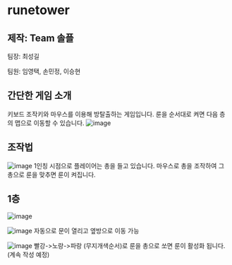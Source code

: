 # runetower

## 제작: Team 솔플

팀장: 최성길

팀원: 임영택, 손민정, 이승현


## 간단한 게임 소개

키보드 조작키와 마우스를 이용해 방탈출하는 게임입니다.
룬을 순서대로 켜면 다음 층의 맵으로 이동할 수 있습니다.
![image](https://user-images.githubusercontent.com/80087763/151272808-cc085a62-d1bf-490d-8179-62a1646a71dd.png)

## 조작법
![image](https://user-images.githubusercontent.com/80087763/151272901-787d9a9e-9c55-4d51-9e47-5d09161979c1.png)
1인칭 시점으로 플레이어는 총을 들고 있습니다. 마우스로 총을 조작하여
그 총으로 룬을 맞추면 룬이 켜집니다.


## 1층
![image](https://user-images.githubusercontent.com/80087763/151273076-e47f7b6b-7a49-4387-9082-4fe15cde03f7.png)

![image](https://user-images.githubusercontent.com/80087763/151273122-3992c99e-e37c-4ace-afef-6321c891f1d8.png)
자동으로 문이 열리고 옆방으로 이동 가능

![image](https://user-images.githubusercontent.com/80087763/151273181-aa352ca6-298e-4649-8348-951f299c6104.png)
빨강->노랑->파랑 (무지개색순서)로 룬을 총으로 쏘면 룬이 활성화 됩니다.
(계속 작성 예정)
